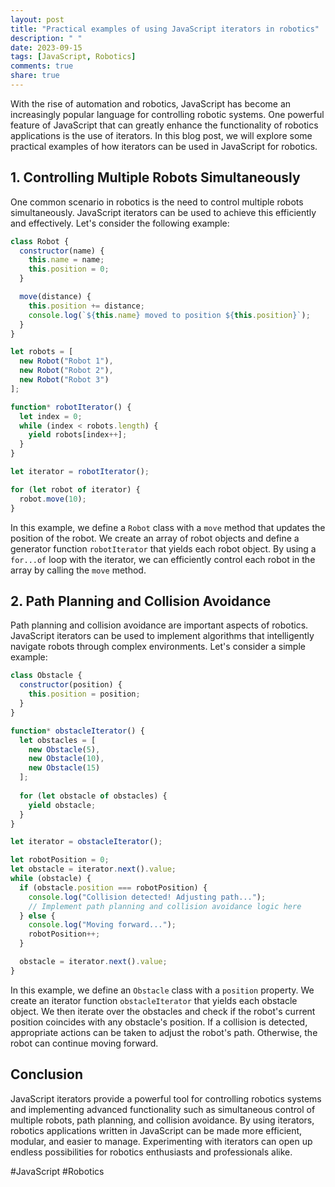 ```yaml
---
layout: post
title: "Practical examples of using JavaScript iterators in robotics"
description: " "
date: 2023-09-15
tags: [JavaScript, Robotics]
comments: true
share: true
---
```


With the rise of automation and robotics, JavaScript has become an increasingly popular language for controlling robotic systems. One powerful feature of JavaScript that can greatly enhance the functionality of robotics applications is the use of iterators. In this blog post, we will explore some practical examples of how iterators can be used in JavaScript for robotics.

## 1. Controlling Multiple Robots Simultaneously

One common scenario in robotics is the need to control multiple robots simultaneously. JavaScript iterators can be used to achieve this efficiently and effectively. Let's consider the following example:

```javascript
class Robot {
  constructor(name) {
    this.name = name;
    this.position = 0;
  }

  move(distance) {
    this.position += distance;
    console.log(`${this.name} moved to position ${this.position}`);
  }
}

let robots = [
  new Robot("Robot 1"),
  new Robot("Robot 2"),
  new Robot("Robot 3")
];

function* robotIterator() {
  let index = 0;
  while (index < robots.length) {
    yield robots[index++];
  }
}

let iterator = robotIterator();

for (let robot of iterator) {
  robot.move(10);
}
```

In this example, we define a `Robot` class with a `move` method that updates the position of the robot. We create an array of robot objects and define a generator function `robotIterator` that yields each robot object. By using a `for...of` loop with the iterator, we can efficiently control each robot in the array by calling the `move` method.

## 2. Path Planning and Collision Avoidance

Path planning and collision avoidance are important aspects of robotics. JavaScript iterators can be used to implement algorithms that intelligently navigate robots through complex environments. Let's consider a simple example:

```javascript
class Obstacle {
  constructor(position) {
    this.position = position;
  }
}

function* obstacleIterator() {
  let obstacles = [
    new Obstacle(5),
    new Obstacle(10),
    new Obstacle(15)
  ];
  
  for (let obstacle of obstacles) {
    yield obstacle;
  }
}

let iterator = obstacleIterator();

let robotPosition = 0;
let obstacle = iterator.next().value;
while (obstacle) {
  if (obstacle.position === robotPosition) {
    console.log("Collision detected! Adjusting path...");
    // Implement path planning and collision avoidance logic here
  } else {
    console.log("Moving forward...");
    robotPosition++;
  }

  obstacle = iterator.next().value;
}
```

In this example, we define an `Obstacle` class with a `position` property. We create an iterator function `obstacleIterator` that yields each obstacle object. We then iterate over the obstacles and check if the robot's current position coincides with any obstacle's position. If a collision is detected, appropriate actions can be taken to adjust the robot's path. Otherwise, the robot can continue moving forward.

## Conclusion

JavaScript iterators provide a powerful tool for controlling robotics systems and implementing advanced functionality such as simultaneous control of multiple robots, path planning, and collision avoidance. By using iterators, robotics applications written in JavaScript can be made more efficient, modular, and easier to manage. Experimenting with iterators can open up endless possibilities for robotics enthusiasts and professionals alike.

#JavaScript #Robotics